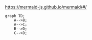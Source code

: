 https://mermaid-js.github.io/mermaid/#/

```mermaid
graph TD;
    A-->B;
    A-->C;
    B-->D;
    C-->D;
```
